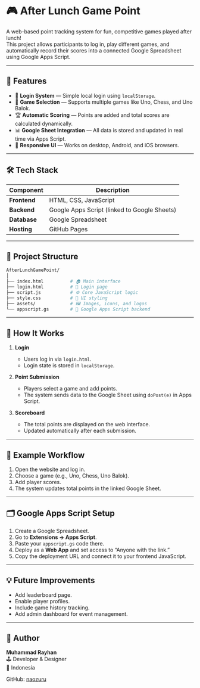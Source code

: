 # 🎮 After Lunch Game Point  

A web-based point tracking system for fun, competitive games played after lunch!  
This project allows participants to log in, play different games, and automatically record their scores into a connected Google Spreadsheet using Google Apps Script.

---

## 🚀 Features  

- 🔐 **Login System** — Simple local login using `localStorage`.  
- 🧩 **Game Selection** — Supports multiple games like Uno, Chess, and Uno Balok.  
- 🏆 **Automatic Scoring** — Points are added and total scores are calculated dynamically.  
- 📊 **Google Sheet Integration** — All data is stored and updated in real time via Apps Script.  
- 💬 **Responsive UI** — Works on desktop, Android, and iOS browsers.  

---

## 🛠️ Tech Stack  

| Component | Description |
|------------|-------------|
| **Frontend** | HTML, CSS, JavaScript |
| **Backend** | Google Apps Script (linked to Google Sheets) |
| **Database** | Google Spreadsheet |
| **Hosting** | GitHub Pages |

---

## 📂 Project Structure  

```bash
AfterLunchGamePoint/
│
├── index.html          # 🏠 Main interface
├── login.html          # 🔐 Login page
├── script.js           # ⚙️ Core JavaScript logic
├── style.css           # 🎨 UI styling
├── assets/             # 🖼️ Images, icons, and logos
└── appscript.gs        # 🧠 Google Apps Script backend
```

---

## 🔧 How It Works  

1. **Login**  
   - Users log in via `login.html`.  
   - Login state is stored in `localStorage`.  

2. **Point Submission**  
   - Players select a game and add points.  
   - The system sends data to the Google Sheet using `doPost(e)` in Apps Script.  

3. **Scoreboard**  
   - The total points are displayed on the web interface.  
   - Updated automatically after each submission.  

---

## 🧠 Example Workflow  

1. Open the website and log in.  
2. Choose a game (e.g., Uno, Chess, Uno Balok).  
3. Add player scores.  
4. The system updates total points in the linked Google Sheet.  

---

## 🗂️ Google Apps Script Setup  

1. Create a Google Spreadsheet.  
2. Go to **Extensions → Apps Script**.  
3. Paste your `appscript.gs` code there.  
4. Deploy as a **Web App** and set access to “Anyone with the link.”  
5. Copy the deployment URL and connect it to your frontend JavaScript.  

---

## 💡 Future Improvements  

- Add leaderboard page.  
- Enable player profiles.  
- Include game history tracking.  
- Add admin dashboard for event management.  

---

## 👤 Author  

**Muhammad Rayhan**  
🕹️ Developer & Designer  
📍 Indonesia  

GitHub: [naozuru](https://github.com/naozuru)
